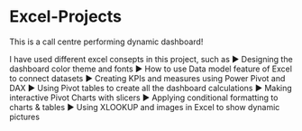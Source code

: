 # Excel-Projects

This is a call centre performing dynamic dashboard!

I have used different excel consepts in this project, such as
▶ Designing the dashboard color theme and fonts
▶ How to use Data model feature of Excel to connect datasets
▶ Creating KPIs and measures using Power Pivot and DAX
▶ Using Pivot tables to create all the dashboard calculations
▶ Making interactive Pivot Charts with slicers
▶ Applying conditional formatting to charts & tables
▶ Using XLOOKUP and images in Excel to show dynamic pictures
